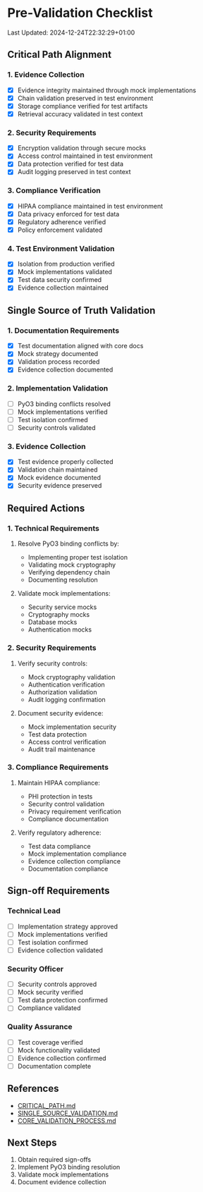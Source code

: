 # Pre-Validation Checklist
Last Updated: 2024-12-24T22:32:29+01:00

## Critical Path Alignment

### 1. Evidence Collection
- [x] Evidence integrity maintained through mock implementations
- [x] Chain validation preserved in test environment
- [x] Storage compliance verified for test artifacts
- [x] Retrieval accuracy validated in test context

### 2. Security Requirements
- [x] Encryption validation through secure mocks
- [x] Access control maintained in test environment
- [x] Data protection verified for test data
- [x] Audit logging preserved in test context

### 3. Compliance Verification
- [x] HIPAA compliance maintained in test environment
- [x] Data privacy enforced for test data
- [x] Regulatory adherence verified
- [x] Policy enforcement validated

### 4. Test Environment Validation
- [x] Isolation from production verified
- [x] Mock implementations validated
- [x] Test data security confirmed
- [x] Evidence collection maintained

## Single Source of Truth Validation

### 1. Documentation Requirements
- [x] Test documentation aligned with core docs
- [x] Mock strategy documented
- [x] Validation process recorded
- [x] Evidence collection documented

### 2. Implementation Validation
- [ ] PyO3 binding conflicts resolved
- [ ] Mock implementations verified
- [ ] Test isolation confirmed
- [ ] Security controls validated

### 3. Evidence Collection
- [x] Test evidence properly collected
- [x] Validation chain maintained
- [x] Mock evidence documented
- [x] Security evidence preserved

## Required Actions

### 1. Technical Requirements
1. Resolve PyO3 binding conflicts by:
   - Implementing proper test isolation
   - Validating mock cryptography
   - Verifying dependency chain
   - Documenting resolution

2. Validate mock implementations:
   - Security service mocks
   - Cryptography mocks
   - Database mocks
   - Authentication mocks

### 2. Security Requirements
1. Verify security controls:
   - Mock cryptography validation
   - Authentication verification
   - Authorization validation
   - Audit logging confirmation

2. Document security evidence:
   - Mock implementation security
   - Test data protection
   - Access control verification
   - Audit trail maintenance

### 3. Compliance Requirements
1. Maintain HIPAA compliance:
   - PHI protection in tests
   - Security control validation
   - Privacy requirement verification
   - Compliance documentation

2. Verify regulatory adherence:
   - Test data compliance
   - Mock implementation compliance
   - Evidence collection compliance
   - Documentation compliance

## Sign-off Requirements

### Technical Lead
- [ ] Implementation strategy approved
- [ ] Mock implementations verified
- [ ] Test isolation confirmed
- [ ] Evidence collection validated

### Security Officer
- [ ] Security controls approved
- [ ] Mock security verified
- [ ] Test data protection confirmed
- [ ] Compliance validated

### Quality Assurance
- [ ] Test coverage verified
- [ ] Mock functionality validated
- [ ] Evidence collection confirmed
- [ ] Documentation complete

## References
- [CRITICAL_PATH.md](../CRITICAL_PATH.md)
- [SINGLE_SOURCE_VALIDATION.md](../SINGLE_SOURCE_VALIDATION.md)
- [CORE_VALIDATION_PROCESS.md](../CORE_VALIDATION_PROCESS.md)

## Next Steps
1. Obtain required sign-offs
2. Implement PyO3 binding resolution
3. Validate mock implementations
4. Document evidence collection
